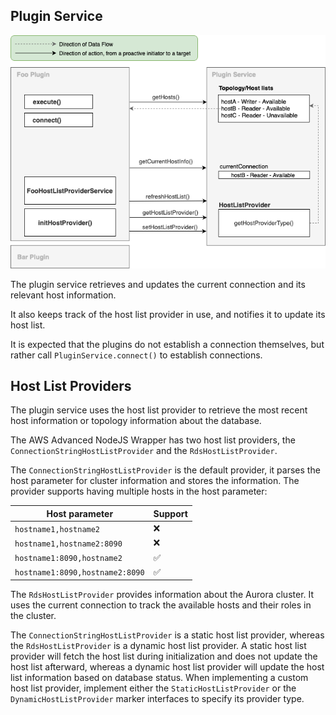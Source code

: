 ## Plugin Service

![](../images/plugin_service.png)

The plugin service retrieves and updates the current connection and its relevant host information.

It also keeps track of the host list provider in use, and notifies it to update its host list.

It is expected that the plugins do not establish a connection themselves, but rather call `PluginService.connect()`
to establish connections.

## Host List Providers

The plugin service uses the host list provider to retrieve the most recent host information or topology information about the database.

The AWS Advanced NodeJS Wrapper has two host list providers, the `ConnectionStringHostListProvider` and the `RdsHostListProvider`.

The `ConnectionStringHostListProvider` is the default provider, it parses the host parameter for cluster information and stores the information.
The provider supports having multiple hosts in the host parameter:

| Host parameter                  | Support            |
| ------------------------------- | ------------------ |
| `hostname1,hostname2`           | :x:                |
| `hostname1,hostname2:8090`      | :x:                |
| `hostname1:8090,hostname2`      | :white_check_mark: |
| `hostname1:8090,hostname2:8090` | :white_check_mark: |

The `RdsHostListProvider` provides information about the Aurora cluster.
It uses the current connection to track the available hosts and their roles in the cluster.

The `ConnectionStringHostListProvider` is a static host list provider, whereas the `RdsHostListProvider` is a dynamic host list provider.
A static host list provider will fetch the host list during initialization and does not update the host list afterward,
whereas a dynamic host list provider will update the host list information based on database status.
When implementing a custom host list provider, implement either the `StaticHostListProvider` or the `DynamicHostListProvider` marker interfaces to specify its provider type.
